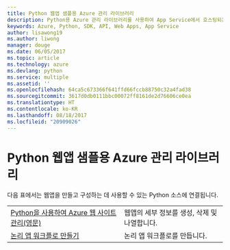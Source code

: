 ```yaml
---
title: Python 웹앱 샘플용 Azure 관리 라이브러리
description: Python용 Azure 관리 라이브러리를 사용하여 App Service에서 호스팅되는 Azure 웹앱을 만들고 업데이트하기 위한 샘플 코드를 얻습니다.
keywords: Azure, Python, SDK, API, Web Apps, App Service
author: lisawong19
ms.author: liwong
manager: douge
ms.date: 06/05/2017
ms.topic: article
ms.technology: azure
ms.devlang: python
ms.service: multiple
ms.assetid: ''
ms.openlocfilehash: 64ca5c673366f641ffd66fccb88750c32a4fad38
ms.sourcegitcommit: 3617d0db0111bbc00072ff8161de2d76606ce0ea
ms.translationtype: HT
ms.contentlocale: ko-KR
ms.lasthandoff: 08/18/2017
ms.locfileid: "20909026"
---
```

# <a name="azure-management-libraries-for-python-samples-for-web-apps"></a>Python 웹앱 샘플용 Azure 관리 라이브러리

다음 표에서는 웹앱을 만들고 구성하는 데 사용할 수 있는 Python 소스에 연결됩니다. 

|||
|---|---|
| [Python을 사용하여 Azure 웹 사이트 관리(영문)][1] | 웹앱의 세부 정보를 생성, 삭제 및 나열합니다. |
| [논리 앱 워크플로 만들기][2] | 논리 앱 워크플로를 만듭니다. |

[1]: https://azure.microsoft.com/resources/samples/app-service-web-python-manage
[2]: python-sdk-azure-samples-logic-app-workflow.md



